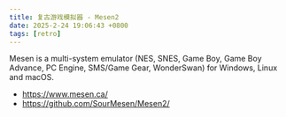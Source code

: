 ```yaml
---
title: 复古游戏模拟器 - Mesen2
date: 2025-2-24 19:06:43 +0800
tags: [retro]
---
```


Mesen is a multi-system emulator (NES, SNES, Game Boy, Game Boy Advance, PC Engine, SMS/Game Gear, WonderSwan) for Windows, Linux and macOS.

* https://www.mesen.ca/
* https://github.com/SourMesen/Mesen2/
